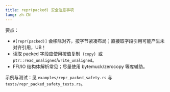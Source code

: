 ```yaml
---
title: repr(packed) 安全注意事项
lang: zh-CN
---
```


要点：

- `#[repr(packed)]` 会移除对齐，按字节紧凑布局；直接取字段引用可能产生未对齐引用，UB！
- 读取 packed 字段应使用按值复制（`copy`）或 `ptr::read_unaligned`/`write_unaligned`。
- FFI/IO 结构体解析常见；尽量使用 bytemuck/zerocopy 等库辅助。

示例与测试：见 `examples/repr_packed_safety.rs` 与 `tests/repr_packed_safety_tests.rs`。
